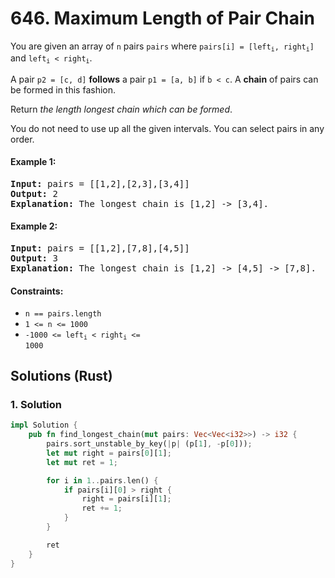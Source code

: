 # 646. Maximum Length of Pair Chain
You are given an array of `n` pairs `pairs` where <code>pairs[i] = [left<sub>i</sub>, right<sub>i</sub>]</code> and <code>left<sub>i</sub> < right<sub>i</sub></code>.

A pair `p2 = [c, d]` **follows** a pair `p1 = [a, b]` if `b < c`. A **chain** of pairs can be formed in this fashion.

Return *the length longest chain which can be formed*.

You do not need to use up all the given intervals. You can select pairs in any order.

#### Example 1:
<pre>
<strong>Input:</strong> pairs = [[1,2],[2,3],[3,4]]
<strong>Output:</strong> 2
<strong>Explanation:</strong> The longest chain is [1,2] -> [3,4].
</pre>

#### Example 2:
<pre>
<strong>Input:</strong> pairs = [[1,2],[7,8],[4,5]]
<strong>Output:</strong> 3
<strong>Explanation:</strong> The longest chain is [1,2] -> [4,5] -> [7,8].
</pre>

#### Constraints:
* `n == pairs.length`
* `1 <= n <= 1000`
* <code>-1000 <= left<sub>i</sub> < right<sub>i</sub> <= 1000</code>

## Solutions (Rust)

### 1. Solution
```Rust
impl Solution {
    pub fn find_longest_chain(mut pairs: Vec<Vec<i32>>) -> i32 {
        pairs.sort_unstable_by_key(|p| (p[1], -p[0]));
        let mut right = pairs[0][1];
        let mut ret = 1;

        for i in 1..pairs.len() {
            if pairs[i][0] > right {
                right = pairs[i][1];
                ret += 1;
            }
        }

        ret
    }
}
```
